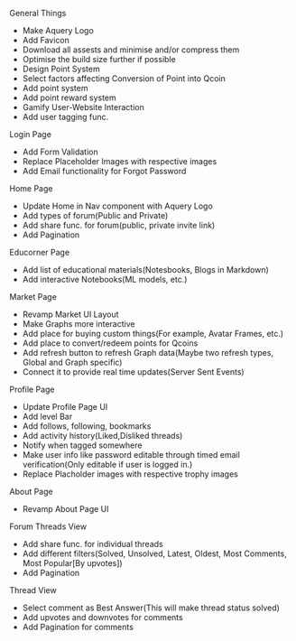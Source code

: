 General Things

- Make Aquery Logo
- Add Favicon
- Download all assests and minimise and/or compress them
- Optimise the build size further if possible
- Design Point System
- Select factors affecting Conversion of Point into Qcoin
- Add point system
- Add point reward system
- Gamify User-Website Interaction
- Add user tagging func.

Login Page

- Add Form Validation
- Replace Placeholder Images with respective images
- Add Email functionality for Forgot Password

Home Page

- Update Home in Nav component with Aquery Logo
- Add types of forum(Public and Private)
- Add share func. for forum(public, private invite link)
- Add Pagination

Educorner Page

- Add list of educational materials(Notesbooks, Blogs in Markdown)
- Add interactive Notebooks(ML models, etc.)

Market Page

- Revamp Market UI Layout
- Make Graphs more interactive
- Add place for buying custom things(For example, Avatar Frames, etc.)
- Add place to convert/redeem points for Qcoins
- Add refresh button to refresh Graph data(Maybe two refresh types, Global and Graph specific)
- Connect it to provide real time updates(Server Sent Events)

Profile Page

- Update Profile Page UI
- Add level Bar
- Add follows, following, bookmarks
- Add activity history(Liked,Disliked threads)
- Notify when tagged somewhere
- Make user info like password editable through timed email verification(Only editable if user is logged in.)
- Replace Placholder images with respective trophy images

About Page

- Revamp About Page UI

Forum Threads View

- Add share func. for individual threads
- Add different filters(Solved, Unsolved, Latest, Oldest, Most Comments, Most Popular[By upvotes])
- Add Pagination

Thread View

- Select comment as Best Answer(This will make thread status solved)
- Add upvotes and downvotes for comments
- Add Pagination for comments
